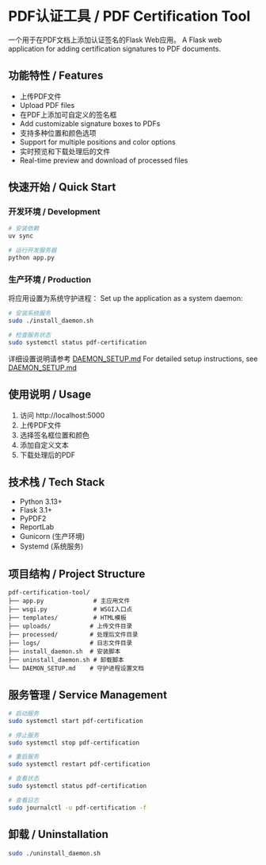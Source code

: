 # PDF认证工具 / PDF Certification Tool

一个用于在PDF文档上添加认证签名的Flask Web应用。
A Flask web application for adding certification signatures to PDF documents.

## 功能特性 / Features

- 上传PDF文件
- Upload PDF files
- 在PDF上添加可自定义的签名框
- Add customizable signature boxes to PDFs
- 支持多种位置和颜色选项
- Support for multiple positions and color options
- 实时预览和下载处理后的文件
- Real-time preview and download of processed files

## 快速开始 / Quick Start

### 开发环境 / Development

```bash
# 安装依赖
uv sync

# 运行开发服务器
python app.py
```

### 生产环境 / Production

将应用设置为系统守护进程：
Set up the application as a system daemon:

```bash
# 安装系统服务
sudo ./install_daemon.sh

# 检查服务状态
sudo systemctl status pdf-certification
```

详细设置说明请参考 [DAEMON_SETUP.md](DAEMON_SETUP.md)
For detailed setup instructions, see [DAEMON_SETUP.md](DAEMON_SETUP.md)

## 使用说明 / Usage

1. 访问 http://localhost:5000
2. 上传PDF文件
3. 选择签名框位置和颜色
4. 添加自定义文本
5. 下载处理后的PDF

## 技术栈 / Tech Stack

- Python 3.13+
- Flask 3.1+
- PyPDF2
- ReportLab
- Gunicorn (生产环境)
- Systemd (系统服务)

## 项目结构 / Project Structure

```
pdf-certification-tool/
├── app.py              # 主应用文件
├── wsgi.py             # WSGI入口点
├── templates/          # HTML模板
├── uploads/           # 上传文件目录
├── processed/         # 处理后文件目录
├── logs/              # 日志文件目录
├── install_daemon.sh  # 安装脚本
├── uninstall_daemon.sh # 卸载脚本
└── DAEMON_SETUP.md    # 守护进程设置文档
```

## 服务管理 / Service Management

```bash
# 启动服务
sudo systemctl start pdf-certification

# 停止服务
sudo systemctl stop pdf-certification

# 重启服务
sudo systemctl restart pdf-certification

# 查看状态
sudo systemctl status pdf-certification

# 查看日志
sudo journalctl -u pdf-certification -f
```

## 卸载 / Uninstallation

```bash
sudo ./uninstall_daemon.sh
```